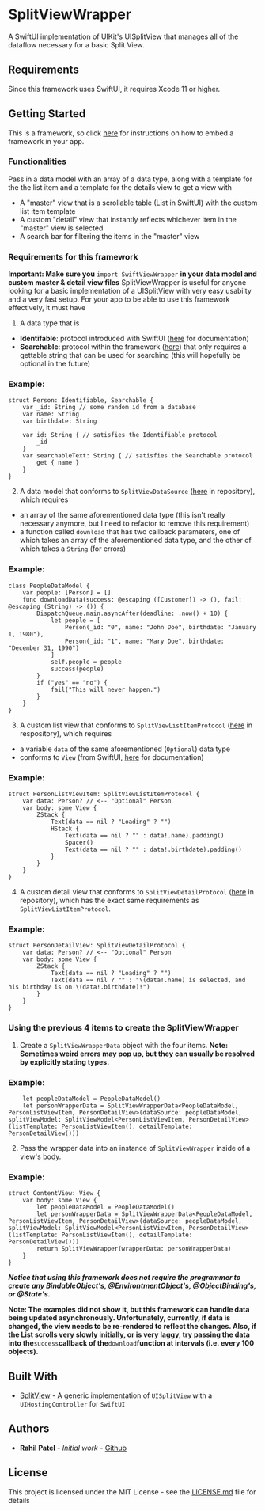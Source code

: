 # SplitViewWrapper

A SwiftUI implementation of UIKit's UISplitView that manages all of the dataflow necessary for a basic Split View.

## Requirements
Since this framework uses SwiftUI, it requires Xcode 11 or higher.

## Getting Started

This is a framework, so click [here](https://developer.apple.com/library/archive/technotes/tn2435/_index.html) for instructions on how to embed a framework in your app.

### Functionalities
Pass in a data model with an array of a data type, along with a template for the the list item and a template for the details view to get a view with
* A "master" view that is a scrollable table (List in SwiftUI) with the custom list item template
* A custom "detail" view that instantly reflects whichever item in the "master" view is selected
* A search bar for filtering the items in the "master" view

### Requirements for this framework
**Important: Make sure you** `import SwiftViewWrapper` **in your data model and custom master & detail view files**
SplitViewWrapper is useful for anyone looking for a basic implementation of a UISplitView with very easy usabilty and a very fast setup.
For your app to be able to use this framework effectively, it must have
1.  A data type that is
  * **Identifable**: protocol introduced with SwiftUI ([here](https://developer.apple.com/documentation/swiftui/identifiable) for documentation)
  * **Searchable**: protocol within the framework ([here](./SplitViewWrapper/Protocols/Searchable.swift)) that only requires a gettable string that can be used for searching (this will hopefully be optional in the future)
### Example:
```
struct Person: Identifiable, Searchable {
    var _id: String // some random id from a database
    var name: String
    var birthdate: String
    
    var id: String { // satisfies the Identifiable protocol
        _id
    }
    var searchableText: String { // satisfies the Searchable protocol
        get { name }
    }
}
```
    
2.  A data model that conforms to `SplitViewDataSource` ([here](./SplitViewWrapper/Protocols/SplitViewDataSource.swift) in repository), which requires
  * an array of the same aforementioned data type (this isn't really necessary anymore, but I need to refactor to remove this requirement)
  * a function called `download` that has two callback parameters, one of which takes an array of the aforementioned data type, and the other of which takes a `String` (for errors)
### Example:
```
class PeopleDataModel {
    var people: [Person] = []
    func downloadData(success: @escaping ([Customer]) -> (), fail: @escaping (String) -> ()) {
        DispatchQueue.main.asyncAfter(deadline: .now() + 10) {
            let people = [
                Person(_id: "0", name: "John Doe", birthdate: "January 1, 1980"),
                Person(_id: "1", name: "Mary Doe", birthdate: "December 31, 1990")
            ]
            self.people = people
            success(people)
        }
        if ("yes" == "no") {
            fail("This will never happen.")
        }
    }
}
```
3. A custom list view that conforms to `SplitViewListItemProtocol` ([here](./SplitViewWrapper/Protocols/SplitViewListItemProtocol.swift) in respository), which requires
  * a variable `data` of the same aforementioned (`Optional`)  data type
  * conforms to `View` (from SwiftUI, [here](https://developer.apple.com/documentation/swiftui/view) for documentation)
### Example:
```
struct PersonListViewItem: SplitViewListItemProtocol {
    var data: Person? // <-- "Optional" Person
    var body: some View {
        ZStack {
            Text(data == nil ? "Loading" ? "")
            HStack {
                Text(data == nil ? "" : data!.name).padding()
                Spacer()
                Text(data == nil ? "" : data!.birthdate).padding()
            }
        }
    }
}
```
4. A custom detail view that conforms to `SplitViewDetailProtocol` ([here](./SplitViewWrapper/Protocols/SplitViewDetailProtocol.swift) in repository), which has 
the exact same requirements as `SplitViewListItemProtocol`.
### Example:
```
struct PersonDetailView: SplitViewDetailProtocol {
    var data: Person? // <-- "Optional" Person
    var body: some View {
        ZStack {
            Text(data == nil ? "Loading" ? "")
            Text(data == nil ? "" : "\(data!.name) is selected, and his birthday is on \(data!.birthdate)!")
        }
    }
}
```
### Using the previous 4 items to create the SplitViewWrapper
1. Create a `SplitViewWrapperData` object with the four items. 
**Note: Sometimes weird errors may pop up, but they can usually be resolved by explicitly stating types.**
### Example:
```
    let peopleDataModel = PeopleDataModel()
    let personWrapperData = SplitViewWrapperData<PeopleDataModel, PersonListViewItem, PersonDetailView>(dataSource: peopleDataModel, splitViewModel: SplitViewModel<PersonListViewItem, PersonDetailView>(listTemplate: PersonListViewItem(), detailTemplate: PersonDetailView()))
```
2. Pass the wrapper data into an instance of `SplitViewWrapper` inside of a view's body.
### Example:
```
struct ContentView: View {
    var body: some View {
        let peopleDataModel = PeopleDataModel()
        let personWrapperData = SplitViewWrapperData<PeopleDataModel, PersonListViewItem, PersonDetailView>(dataSource: peopleDataModel, splitViewModel: SplitViewModel<PersonListViewItem, PersonDetailView>(listTemplate: PersonListViewItem(), detailTemplate: PersonDetailView()))
        return SplitViewWrapper(wrapperData: personWrapperData)
    }
}
```
__*Notice that using this framework does not require the programmer to create any BindableObject's, @EnvirontmentObject's, @ObjectBinding's, or @State's.*__


**Note: The examples did not show it, but this framework can handle data being updated asynchronously. Unfortunately, currently, if data is changed, the view needs to be re-rendered to reflect the changes. Also, if the List scrolls very slowly initially, or is very laggy, try passing the data into the**`success`**callback of the**`download`**function at intervals (i.e. every 100 objects).**

## Built With

* [SplitView](https://github.com/a2/SplitView) - A generic implementation of `UISplitView` with a `UIHostingController` for `SwiftUI`

## Authors

* **Rahil Patel** - *Initial work* - [Github](https://github.com/PatelRahil)

## License

This project is licensed under the MIT License - see the [LICENSE.md](LICENSE.md) file for details
